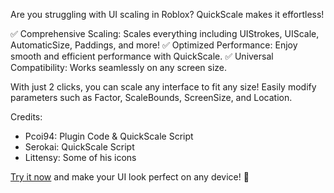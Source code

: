 Are you struggling with UI scaling in Roblox? QuickScale makes it effortless!

✅ Comprehensive Scaling: Scales everything including UIStrokes, UIScale, AutomaticSize, Paddings, and more!
✅ Optimized Performance: Enjoy smooth and efficient performance with QuickScale.
✅ Universal Compatibility: Works seamlessly on any screen size.

With just 2 clicks, you can scale any interface to fit any size! Easily modify parameters such as Factor, ScaleBounds, ScreenSize, and Location.

Credits:
- Pcoi94: Plugin Code & QuickScale Script
- Serokai: QuickScale Script
- Littensy: Some of his icons

[Try it now](https://create.roblox.com/store/asset/114904630025377/QuickScale) and make your UI look perfect on any device! 🚀
